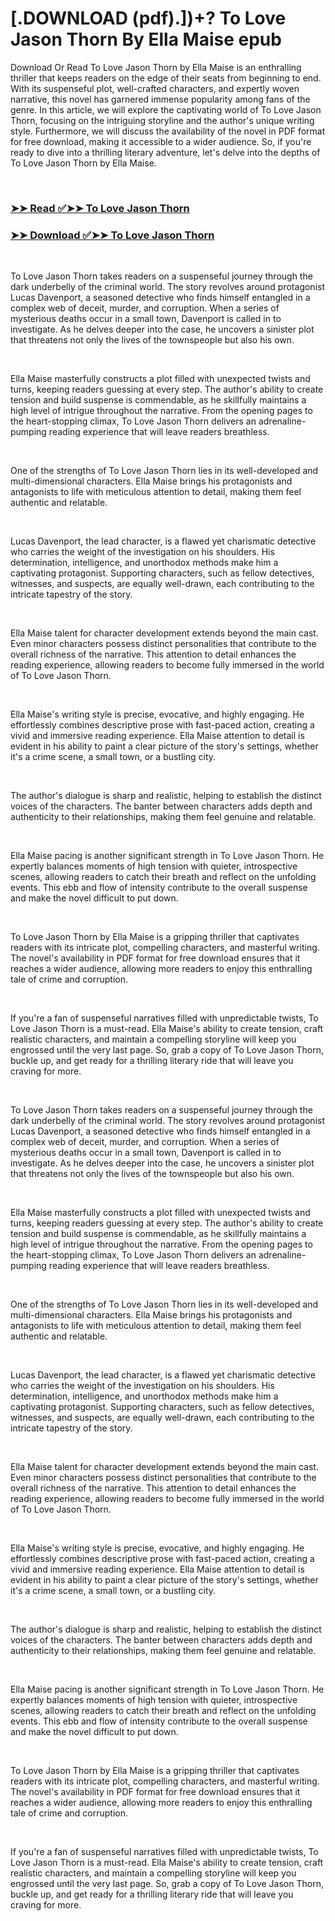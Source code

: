 # [.DOWNLOAD (pdf).])+? To Love Jason Thorn By Ella Maise epub

<p>Download Or Read To Love Jason Thorn by Ella Maise is an enthralling thriller that keeps readers on the edge of their seats from beginning to end. With its suspenseful plot, well-crafted characters, and expertly woven narrative, this novel has garnered immense popularity among fans of the genre. In this article, we will explore the captivating world of To Love Jason Thorn, focusing on the intriguing storyline and the author's unique writing style. Furthermore, we will discuss the availability of the novel in PDF format for free download, making it accessible to a wider audience. So, if you're ready to dive into a thrilling literary adventure, let's delve into the depths of To Love Jason Thorn by Ella Maise.</p>
<p>&nbsp;</p>

### [➤➤ Read ✅➤➤ To Love Jason Thorn](https://pdf2worldwide.blogspot.com/id/58762117)

### [➤➤ Download ✅➤➤ To Love Jason Thorn](https://pdf2worldwide.blogspot.com/id/58762117)

<p>&nbsp;</p>
<p>To Love Jason Thorn takes readers on a suspenseful journey through the dark underbelly of the criminal world. The story revolves around protagonist Lucas Davenport, a seasoned detective who finds himself entangled in a complex web of deceit, murder, and corruption. When a series of mysterious deaths occur in a small town, Davenport is called in to investigate. As he delves deeper into the case, he uncovers a sinister plot that threatens not only the lives of the townspeople but also his own.</p>
<p>&nbsp;</p>
<p>Ella Maise masterfully constructs a plot filled with unexpected twists and turns, keeping readers guessing at every step. The author's ability to create tension and build suspense is commendable, as he skillfully maintains a high level of intrigue throughout the narrative. From the opening pages to the heart-stopping climax, To Love Jason Thorn delivers an adrenaline-pumping reading experience that will leave readers breathless.</p>
<p>&nbsp;</p>
<p>One of the strengths of To Love Jason Thorn lies in its well-developed and multi-dimensional characters. Ella Maise brings his protagonists and antagonists to life with meticulous attention to detail, making them feel authentic and relatable.</p>
<p>&nbsp;</p>
<p>Lucas Davenport, the lead character, is a flawed yet charismatic detective who carries the weight of the investigation on his shoulders. His determination, intelligence, and unorthodox methods make him a captivating protagonist. Supporting characters, such as fellow detectives, witnesses, and suspects, are equally well-drawn, each contributing to the intricate tapestry of the story.</p>
<p>&nbsp;</p>
<p>Ella Maise talent for character development extends beyond the main cast. Even minor characters possess distinct personalities that contribute to the overall richness of the narrative. This attention to detail enhances the reading experience, allowing readers to become fully immersed in the world of To Love Jason Thorn.</p>
<p>&nbsp;</p>
<p>Ella Maise's writing style is precise, evocative, and highly engaging. He effortlessly combines descriptive prose with fast-paced action, creating a vivid and immersive reading experience. Ella Maise attention to detail is evident in his ability to paint a clear picture of the story's settings, whether it's a crime scene, a small town, or a bustling city.</p>
<p>&nbsp;</p>
<p>The author's dialogue is sharp and realistic, helping to establish the distinct voices of the characters. The banter between characters adds depth and authenticity to their relationships, making them feel genuine and relatable.</p>
<p>&nbsp;</p>
<p>Ella Maise pacing is another significant strength in To Love Jason Thorn. He expertly balances moments of high tension with quieter, introspective scenes, allowing readers to catch their breath and reflect on the unfolding events. This ebb and flow of intensity contribute to the overall suspense and make the novel difficult to put down.</p>
<p>&nbsp;</p>
<p>To Love Jason Thorn by Ella Maise is a gripping thriller that captivates readers with its intricate plot, compelling characters, and masterful writing. The novel's availability in PDF format for free download ensures that it reaches a wider audience, allowing more readers to enjoy this enthralling tale of crime and corruption.</p>
<p>&nbsp;</p>
<p>If you're a fan of suspenseful narratives filled with unpredictable twists, To Love Jason Thorn is a must-read. Ella Maise's ability to create tension, craft realistic characters, and maintain a compelling storyline will keep you engrossed until the very last page. So, grab a copy of To Love Jason Thorn, buckle up, and get ready for a thrilling literary ride that will leave you craving for more.</p>
<p>&nbsp;</p>
<p>To Love Jason Thorn takes readers on a suspenseful journey through the dark underbelly of the criminal world. The story revolves around protagonist Lucas Davenport, a seasoned detective who finds himself entangled in a complex web of deceit, murder, and corruption. When a series of mysterious deaths occur in a small town, Davenport is called in to investigate. As he delves deeper into the case, he uncovers a sinister plot that threatens not only the lives of the townspeople but also his own.</p>
<p>&nbsp;</p>
<p>Ella Maise masterfully constructs a plot filled with unexpected twists and turns, keeping readers guessing at every step. The author's ability to create tension and build suspense is commendable, as he skillfully maintains a high level of intrigue throughout the narrative. From the opening pages to the heart-stopping climax, To Love Jason Thorn delivers an adrenaline-pumping reading experience that will leave readers breathless.</p>
<p>&nbsp;</p>
<p>One of the strengths of To Love Jason Thorn lies in its well-developed and multi-dimensional characters. Ella Maise brings his protagonists and antagonists to life with meticulous attention to detail, making them feel authentic and relatable.</p>
<p>&nbsp;</p>
<p>Lucas Davenport, the lead character, is a flawed yet charismatic detective who carries the weight of the investigation on his shoulders. His determination, intelligence, and unorthodox methods make him a captivating protagonist. Supporting characters, such as fellow detectives, witnesses, and suspects, are equally well-drawn, each contributing to the intricate tapestry of the story.</p>
<p>&nbsp;</p>
<p>Ella Maise talent for character development extends beyond the main cast. Even minor characters possess distinct personalities that contribute to the overall richness of the narrative. This attention to detail enhances the reading experience, allowing readers to become fully immersed in the world of To Love Jason Thorn.</p>
<p>&nbsp;</p>
<p>Ella Maise's writing style is precise, evocative, and highly engaging. He effortlessly combines descriptive prose with fast-paced action, creating a vivid and immersive reading experience. Ella Maise attention to detail is evident in his ability to paint a clear picture of the story's settings, whether it's a crime scene, a small town, or a bustling city.</p>
<p>&nbsp;</p>
<p>The author's dialogue is sharp and realistic, helping to establish the distinct voices of the characters. The banter between characters adds depth and authenticity to their relationships, making them feel genuine and relatable.</p>
<p>&nbsp;</p>
<p>Ella Maise pacing is another significant strength in To Love Jason Thorn. He expertly balances moments of high tension with quieter, introspective scenes, allowing readers to catch their breath and reflect on the unfolding events. This ebb and flow of intensity contribute to the overall suspense and make the novel difficult to put down.</p>
<p>&nbsp;</p>
<p>To Love Jason Thorn by Ella Maise is a gripping thriller that captivates readers with its intricate plot, compelling characters, and masterful writing. The novel's availability in PDF format for free download ensures that it reaches a wider audience, allowing more readers to enjoy this enthralling tale of crime and corruption.</p>
<p>&nbsp;</p>
<p>If you're a fan of suspenseful narratives filled with unpredictable twists, To Love Jason Thorn is a must-read. Ella Maise's ability to create tension, craft realistic characters, and maintain a compelling storyline will keep you engrossed until the very last page. So, grab a copy of To Love Jason Thorn, buckle up, and get ready for a thrilling literary ride that will leave you craving for more.</p>
<p>&nbsp;</p>
